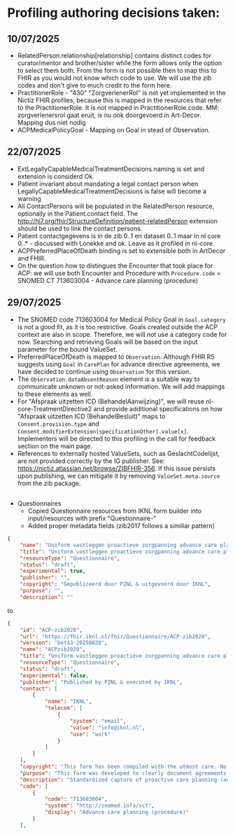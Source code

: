 # Profiling authoring decisions taken:

## 10/07/2025
- RelatedPerson.relationship[relationship] contains distinct codes for curator/mentor and brother/sister while the form allows only the option to select them both. From the form is not possible then to map this to FHIR as you would not know which code to use. We will use the zib codes and don't give to much credit to the form here.
- PractitionerRole - "430" "ZorgverlenerRol" is not yet implemented in the Nictiz FHIR profiles, because this is mapped in the resources that refer to the PractitionerRole. It is not mapped in PractitionerRole.code. MM: zorgverlenersrol gaat eruit, is nu ook doorgevoerd in Art-Decor. Mapping dus niet nodig
- ACPMedicalPolicyGoal - Mapping on Goal in stead of Observation.

## 22/07/2025
- ExtLegallyCapableMedicalTreatmentDecisions naming is set and extension is considerd Ok.
- Patient invariant about mandating a legal contact person when LegallyCapableMedicalTreatmentDecisions is false will become a warning
- All ContactPersons will be populated in the RelatedPerson resource, optionally in the Patient.contact field. The http://hl7.org/fhir/StructureDefinition/patient-relatedPerson extension should be used to link the contact persons.
- Patient contactgegevens is in de zib 0..1 en dataset 0..1 maar in nl core 0..* - discussed with Lonekke and ok. Leave as it profiled in nl-core.
- ACPPreferredPlaceOfDeath binding is set to extensible both in ArtDecor and FHIR.
- On the question how to distingues the Encounter that took place for ACP: we will use both Encounter and Procedure with `Procedure.code` = SNOMED CT 713603004 - Advance care planning (procedure)

## 29/07/2025
- The SNOMED code 713603004 for Medical Policy Goal in `Goal.category` is not a good fit, as it is too restrictive. Goals created outside the ACP context are also in scope. Therefore, we will not use a category code for now. Searching and retrieving Goals will be based on the input parameter for the bound ValueSet.
- PreferredPlaceOfDeath is mapped to `Observation`. Although FHIR R5 suggests using `Goal` in `CarePlan` for advance directive agreements, we have decided to continue using `Observation` for this version.
- The `Observation.dataAbsentReason` element is a suitable way to communicate unknown or not-asked information. We will add mappings to these elements as well.
- For "Afspraak uitzetten ICD (BehandelAanwijzing)", we will reuse nl-core-TreatmentDirective2 and provide additional specifications on how "Afspraak uitzetten ICD (BehandelBesluit)" maps to `Consent.provision.type` and `Consent.modifierExtension[specificationOther].value[x]`. Implementers will be directed to this profiling in the call for feedback section on the main page.
- References to externally hosted ValueSets, such as GeslachtCodelijst, are not provided correctly by the IG publisher. See: https://nictiz.atlassian.net/browse/ZIBFHIR-356. If this issue persists upon publishing, we can mitigate it by removing `ValueSet.meta.source` from the zib package.


##
- Questionnaires
    - Copied Questionnaire resources from IKNL form builder into input/resources with prefix "Questionnaire-"
    - Added proper metadata fields (zib2017 follows a similiar pattern)
```json
{
    "name": "Uniform vastleggen proactieve zorgpanning advance care planning (ACP) o.b.v. zibs2020 - Beta3 28-08-2025",
    "title": "Uniform vastleggen proactieve zorgpanning advance care planning (ACP) o.b.v. zibs2020 - Beta3 28-08-2025",
    "resourceType": "Questionnaire",
    "status": "draft",
    "experimental": true,
    "publisher": "",
    "copyright": "Gepubliceerd door PZNL & uitgevoerd door IKNL",
    "purpose": "",
    "description": ""
```

to

```json
{
    "id": "ACP-zib2020",
    "url": "https://fhir.iknl.nl/fhir/Questionnaire/ACP-zib2020",
    "version": "beta3-20250828",
    "name": "ACPzib2020",
    "title": "Uniform vastleggen proactieve zorgpanning advance care planning (ACP) o.b.v. zibs2020 - Beta3 28-08-2025",
    "resourceType": "Questionnaire",
    "status": "draft",
    "experimental": false,
    "publisher": "Published by PZNL & executed by IKNL",
    "contact": [
        {
            "name": "IKNL",
            "telecom": [
                {
                    "system": "email",
                    "value": "info@iknl.nl",
                    "use": "work"
                }
            ]
        }
    ],
    "copyright": "This form has been compiled with the utmost care. No rights or claims can be derived from its content, which also means that any liability for possible inaccuracies in this form, for any damage, or for other consequences arising from or related to the use of this form is excluded. Copyright and related rights waived via CC0, https://creativecommons.org/publicdomain/zero/1.0/. This does not apply to information from third parties, for example a medical terminology system. The implementer alone is responsible for identifying and obtaining any necessary licenses or authorizations to utilize third party IP in connection with the specification or otherwise.",
    "purpose": "This form was developed to clearly document agreements resulting from the proactive care planning process.",
    "description": "Standardized capture of proactive care planning (advance care planning, or ACP). This form was developed to clearly document agreements resulting from the proactive care planning process. It is NOT a checklist. It can only be completed by a healthcare provider after a professional and nuanced conversation. For advice on conducting these conversations, please refer to the guideline for proactive care planning in the palliative phase and Palliaweb. If a topic has not been discussed or if the patient does not yet have an opinion, please fill in "not yet known." When transferring to a long-term care setting, consider adding conversation records about proactive care planning to the transfer documents.",
    "code": [
        {
            "code": "713603004",
            "system": "http://snomed.info/sct",
            "display": "Advance care planning (procedure)"
        }
    ],
```